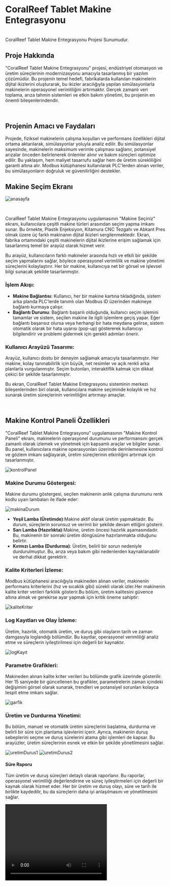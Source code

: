 <h1>CoralReef Tablet Makine Entegrasyonu</h1> 
<br/>
CoralReef Tablet Makine Entegrasyonu Projesi Sunumudur.
<h2>Proje Hakkında</h2>
<p>
  "CoralReef Tablet Makine Entegrasyonu" projesi, endüstriyel otomasyon ve üretim süreçlerinin modernizasyonu amacıyla tasarlanmış bir yazılım çözümüdür. Bu projenin temel hedefi, fabrikalarda kullanılan makinelerin dijital ikizlerini oluşturarak, bu ikizler aracılığıyla yapılan simülasyonlarla makinelerin operasyonel verimliliğini artırmaktır. Gerçek zamanlı veri toplama, arıza tahmin sistemleri ve etkin bakım yönetimi, bu projenin en önemli bileşenlerindendir.
</p>
<br/>

<h2>Projenin Amacı ve Faydaları</h2>
<p>
Projede, fiziksel makinelerin çalışma koşulları ve performans özellikleri dijital ortama aktarılarak, simülasyonlar yoluyla analiz edilir. Bu simülasyonlar sayesinde, makinelerin maksimum verimle çalışması sağlanır, potansiyel arızalar önceden belirlenerek önlemler alınır ve bakım süreçleri optimize edilir. Bu yaklaşım, hem maliyet tasarrufu sağlar hem de üretim sürekliliğini garanti altına alır. Modbus kütüphanesi kullanılarak PLC'lerden alınan veriler, bu simülasyonların doğruluk ve güvenilirliğini destekler.
</p>

<h2>Makine Seçim Ekranı</h2>

![anasayfa](images/makineSecmeEkrani.jpg)

<br>

<p>
CoralReef Tablet Makine Entegrasyonu uygulamasının "Makine Seçiniz" ekranı, kullanıcılara çeşitli makine türleri arasından seçim yapma imkanı sunar. Bu örnekte, Plastik Enjeksiyon, Kitamura CNC Tezgahı ve Abkant Pres olmak üzere üç farklı makinanın dijital ikizleri sergilenmektedir. Ekran, fabrika ortamındaki çeşitli makinelerin dijital ikizlerine erişim sağlamak için tasarlanmış temel bir arayüz olarak hizmet verir.
</p>

<p>
Bu arayüz, kullanıcıların farklı makineler arasında hızlı ve etkili bir şekilde seçim yapmalarını sağlar, böylece operasyonel verimlilik ve makine yönetimi süreçlerini kolaylaştırır. Her bir makine, kullanıcıya net bir görsel ve işlevsel bilgi sunacak şekilde tasarlanmıştır.
</p>

<h3>İşlem Akışı:</h3>

- **Makine Bağlantısı**: Kullanıcı, her bir makine kartına tıkladığında, sistem arka planda PLC'lerde tanımlı olan Modbus ID üzerinden makineye bağlantı kurmaya çalışır.
- **Bağlantı Durumu**: Bağlantı başarılı olduğunda, kullanıcı seçim işlemini tamamlar ve sistem, seçilen makine ile ilgili işlemlere geçiş yapar. Eğer bağlantı başarısız olursa veya herhangi bir hata meydana gelirse, sistem otomatik olarak bir hata uyarısı (pop-up) göstererek kullanıcıyı bilgilendirir ve problemi gidermek için gerekli adımları önerir.


<h3>Kullanıcı Arayüzü Tasarımı:</h3>

<p>Arayüz, kullanıcı dostu bir deneyim sağlamak amacıyla tasarlanmıştır. Her makine, kolay tanınabilirlik için büyük, net resimler ve açık renkli arka planlarla vurgulanmıştır. Seçim butonları, interaktiflik katmak için dikkat çekici bir şekilde tasarlanmıştır.

Bu ekran, CoralReef Tablet Makine Entegrasyonu sisteminin merkezi bileşenlerinden biri olarak, kullanıcılara makine seçiminde kolaylık ve hız sunarak üretim süreçlerinin verimliliğini artırmayı amaçlar.</p>

<br/>

<h2>Makine Kontrol Paneli Özellikleri</h2>

<p>"CoralReef Tablet Makine Entegrasyonu" uygulamasının "Makine Kontrol Paneli" ekranı, makinelerin operasyonel durumunu ve performansını gerçek zamanlı olarak izlemek ve yönetmek için kapsamlı araçlar ve bilgiler sunar. Bu panel, kullanıcılara makine operasyonları üzerinde derinlemesine kontrol ve gözlem imkanı sağlayarak, üretim süreçlerinin etkinliğini artırmak için tasarlanmıştır.</p>

![kontrolPanel](images/kontrolPanel.jpg)

<h3>Makine Durumu Göstergesi:</h3>

<p>Makine durumu göstergesi, seçilen makinenin anlık çalışma durumunu renk kodlu uyarı lambaları ile ifade eder:</p>

![makinaDurum](images/makDurum.jpg)

- **Yeşil Lamba (Üretimde)**:Makine aktif olarak üretim yapmaktadır. Bu durum, süreçlerin sorunsuz ve verimli bir şekilde devam ettiğini gösterir.
- **Sarı Lamba (Hazırlıkta)**:Makine, üretim öncesi hazırlık aşamasındadır. Bu, makinenin bir sonraki üretim döngüsüne hazırlanmakta olduğunu belirtir.
- **Kırmızı Lamba (Durdurma)**: Üretim, belirli bir sorun nedeniyle durdurulmuştur. Bu, arıza veya bakım gibi nedenlerden kaynaklanabilir ve derhal dikkat gerektirir.

<h3>Kalite Kriterleri İzleme:</h3>
<p>Modbus kütüphanesi aracılığıyla makineden alınan veriler, makinenin performans kriterlerini (hız ve sıcaklık gibi) sürekli olarak izler.Her makinenin kalite kriter verileri farklılık gösterir.Bu bölüm, üretim kalitesini güvence altına almak ve gerekirse ayar yapmak için kritik öneme sahiptir:</p>

![kaliteKriter](images/kaliteVerisi.jpg)

<h3>Log Kayıtları ve Olay İzleme:</h3>
<p>
Üretim, hazırlık, otomatik üretim, ve duruş gibi olayların tarih ve zaman damgasıyla loglandığı bölümdür. Bu kayıtlar, operasyonel verimliliği analiz etme ve süreçlerin iyileştirilmesi için değerli bir kaynaktır.
</p>

![logKayıt](images/logKayit.jpg)

<h3>Parametre Grafikleri:</h3>
<p>Makineden alınan kalite kriter verileri bu bölümde grafik üzerinde gösterilir. Her 15 saniyede bir güncellenen bu grafikler, parametrelerin zaman içindeki değişimini görsel olarak sunarak, trendleri ve potansiyel sorunları kolayca tespit etme imkanı sağlar.</p>

![garfik](images/parametreGrafik.jpg)

<h3>Üretim ve Durdurma Yönetimi:</h3>
<p>Bu bölüm, manuel ve otomatik üretim süreçlerini başlatma, durdurma ve belirli bir süre için planlama işlevlerini içerir. Ayrıca, makinenin duruş sebeplerini seçme ve duruş sürelerini atama gibi işlemleri de kapsar. Bu arayüzler, üretim süreçlerinin esnek ve etkin bir şekilde yönetilmesini sağlar.</p>

![uretimDurus1](images/uretimDurus1.jpg)
![uretimDurus2](images/uretimDurus2.jpg)

<h4>Süre Raporu</h4>
<p>Tüm üretim ve duruş süreçleri detaylı olarak raporlanır. Bu raporlar, operasyonel verimliliği değerlendirme ve süreç iyileştirmeleri için değerli bir kaynak olarak hizmet eder. Her bir üretim ve duruş olayı, süre ve tarih ile birlikte kaydedilir, bu da süreçlerin daha iyi anlaşılmasını ve yönetilmesini sağlar.</p>

<video width="320" height="240" controls>
  <source src="images/MachineSimulationAppVideo.mp4" type="video/mp4">
  Your browser does not support the video tag.
</video>